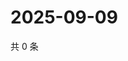 # 2025-09-09

共 0 条

<!-- BEGIN ZHIHUVIDEO -->
<!-- 最后更新时间 Tue Sep 09 2025 14:17:31 GMT+0800 (China Standard Time) -->

<!-- END ZHIHUVIDEO -->
